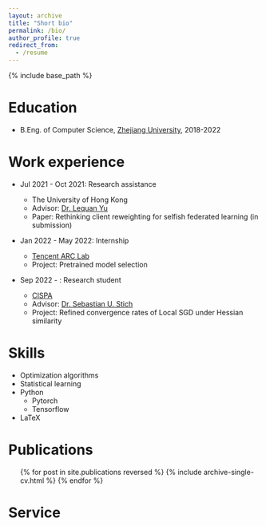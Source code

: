 ```yaml
---
layout: archive
title: "Short bio"
permalink: /bio/
author_profile: true
redirect_from:
  - /resume
---
```


{% include base_path %}

Education
======
* B.Eng. of Computer Science, [Zhejiang University](https://www.zju.edu.cn/english), 2018-2022

Work experience
======
* Jul 2021 - Oct 2021: Research assistance
  * The University of Hong Kong
  * Advisor: [Dr. Lequan Yu](https://yulequan.github.io)
  * Paper: Rethinking client reweighting for selfish federated learning (in submission)

* Jan 2022 - May 2022: Internship
  * [Tencent ARC Lab](https://arc.tencent.com/en/index)
  * Project: Pretrained model selection

* Sep 2022 - : Research student
  * [CISPA](https://cispa.de/en)
  * Advisor: [Dr. Sebastian U. Stich](https://sstich.ch)
  * Project: Refined convergence rates of Local SGD under Hessian similarity
  
Skills
======
* Optimization algorithms
* Statistical learning
* Python
  * Pytorch
  * Tensorflow
* LaTeX

Publications
======
  <ul>{% for post in site.publications reversed %}
    {% include archive-single-cv.html %}
  {% endfor %}</ul>
  
<!-- Talks
======
  <ul>{% for post in site.talks %}
    {% include archive-single-talk-cv.html %}
  {% endfor %}</ul> -->
  
<!-- Teaching
======
  <ul>{% for post in site.teaching %}
    {% include archive-single-cv.html %}
  {% endfor %}</ul> -->
  
Service
======

